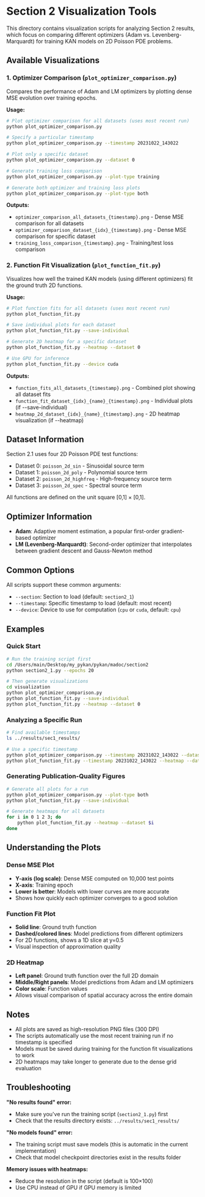 # Section 2 Visualization Tools

This directory contains visualization scripts for analyzing Section 2 results, which focus on comparing different optimizers (Adam vs. Levenberg-Marquardt) for training KAN models on 2D Poisson PDE problems.

## Available Visualizations

### 1. Optimizer Comparison (`plot_optimizer_comparison.py`)

Compares the performance of Adam and LM optimizers by plotting dense MSE evolution over training epochs.

**Usage:**
```bash
# Plot optimizer comparison for all datasets (uses most recent run)
python plot_optimizer_comparison.py

# Specify a particular timestamp
python plot_optimizer_comparison.py --timestamp 20231022_143022

# Plot only a specific dataset
python plot_optimizer_comparison.py --dataset 0

# Generate training loss comparison
python plot_optimizer_comparison.py --plot-type training

# Generate both optimizer and training loss plots
python plot_optimizer_comparison.py --plot-type both
```

**Outputs:**
- `optimizer_comparison_all_datasets_{timestamp}.png` - Dense MSE comparison for all datasets
- `optimizer_comparison_dataset_{idx}_{timestamp}.png` - Dense MSE comparison for specific dataset
- `training_loss_comparison_{timestamp}.png` - Training/test loss comparison

### 2. Function Fit Visualization (`plot_function_fit.py`)

Visualizes how well the trained KAN models (using different optimizers) fit the ground truth 2D functions.

**Usage:**
```bash
# Plot function fits for all datasets (uses most recent run)
python plot_function_fit.py

# Save individual plots for each dataset
python plot_function_fit.py --save-individual

# Generate 2D heatmap for a specific dataset
python plot_function_fit.py --heatmap --dataset 0

# Use GPU for inference
python plot_function_fit.py --device cuda
```

**Outputs:**
- `function_fits_all_datasets_{timestamp}.png` - Combined plot showing all dataset fits
- `function_fit_dataset_{idx}_{name}_{timestamp}.png` - Individual plots (if --save-individual)
- `heatmap_2d_dataset_{idx}_{name}_{timestamp}.png` - 2D heatmap visualization (if --heatmap)

## Dataset Information

Section 2.1 uses four 2D Poisson PDE test functions:
- Dataset 0: `poisson_2d_sin` - Sinusoidal source term
- Dataset 1: `poisson_2d_poly` - Polynomial source term
- Dataset 2: `poisson_2d_highfreq` - High-frequency source term
- Dataset 3: `poisson_2d_spec` - Spectral source term

All functions are defined on the unit square [0,1] × [0,1].

## Optimizer Information

- **Adam**: Adaptive moment estimation, a popular first-order gradient-based optimizer
- **LM (Levenberg-Marquardt)**: Second-order optimizer that interpolates between gradient descent and Gauss-Newton method

## Common Options

All scripts support these common arguments:
- `--section`: Section to load (default: `section2_1`)
- `--timestamp`: Specific timestamp to load (default: most recent)
- `--device`: Device to use for computation (`cpu` or `cuda`, default: `cpu`)

## Examples

### Quick Start
```bash
# Run the training script first
cd /Users/main/Desktop/my_pykan/pykan/madoc/section2
python section2_1.py --epochs 20

# Then generate visualizations
cd visualization
python plot_optimizer_comparison.py
python plot_function_fit.py --save-individual
python plot_function_fit.py --heatmap --dataset 0
```

### Analyzing a Specific Run
```bash
# Find available timestamps
ls ../results/sec1_results/

# Use a specific timestamp
python plot_optimizer_comparison.py --timestamp 20231022_143022 --dataset 2
python plot_function_fit.py --timestamp 20231022_143022 --heatmap --dataset 2
```

### Generating Publication-Quality Figures
```bash
# Generate all plots for a run
python plot_optimizer_comparison.py --plot-type both
python plot_function_fit.py --save-individual

# Generate heatmaps for all datasets
for i in 0 1 2 3; do
    python plot_function_fit.py --heatmap --dataset $i
done
```

## Understanding the Plots

### Dense MSE Plot
- **Y-axis (log scale)**: Dense MSE computed on 10,000 test points
- **X-axis**: Training epoch
- **Lower is better**: Models with lower curves are more accurate
- Shows how quickly each optimizer converges to a good solution

### Function Fit Plot
- **Solid line**: Ground truth function
- **Dashed/colored lines**: Model predictions from different optimizers
- For 2D functions, shows a 1D slice at y=0.5
- Visual inspection of approximation quality

### 2D Heatmap
- **Left panel**: Ground truth function over the full 2D domain
- **Middle/Right panels**: Model predictions from Adam and LM optimizers
- **Color scale**: Function values
- Allows visual comparison of spatial accuracy across the entire domain

## Notes

- All plots are saved as high-resolution PNG files (300 DPI)
- The scripts automatically use the most recent training run if no timestamp is specified
- Models must be saved during training for the function fit visualizations to work
- 2D heatmaps may take longer to generate due to the dense grid evaluation

## Troubleshooting

**"No results found" error:**
- Make sure you've run the training script (`section2_1.py`) first
- Check that the results directory exists: `../results/sec1_results/`

**"No models found" error:**
- The training script must save models (this is automatic in the current implementation)
- Check that model checkpoint directories exist in the results folder

**Memory issues with heatmaps:**
- Reduce the resolution in the script (default is 100×100)
- Use CPU instead of GPU if GPU memory is limited
